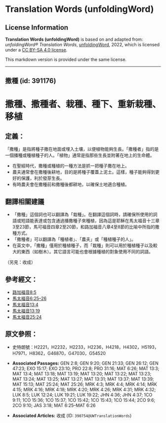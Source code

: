 # Translation Words (unfoldingWord)

## License Information

**Translation Words (unfoldingWord)** is based on and adapted from: _unfoldingWord® Translation Words_, [unfoldingWord](https://unfoldingword.org/utw), 2022, which is licensed under a [CC BY-SA 4.0 license](https://creativecommons.org/licenses/by-sa/4.0/legalcode.en).

This markdown version is provided under the same license.



--------------------------------

## 撒種 (id: 391176)

撒種、撒種者、栽種、種下、重新栽種、移植
====================

定義：
---

「撒種」是指將種子撒在地面或埋入土壤，以便植物能夠生長。「撒種者」指的是一個播種或種植種子的人。「植物」通常是指那些生長並附著在地上的生命體。

* 在聖經時代，撒種或種植的一種方法是抓一把種子撒在地上。
* 農夫通常會在撒種後耕地，目的是將種子覆蓋上泥土。這樣，種子能夠得到更好的保護，利於發芽生長。
* 有時農夫會在撒種前和撒種後都耕地，以確保土地適合種植。

翻譯相關建議
------

* 「撒種」這個詞也可以翻譯為「栽種」。在翻譯這個詞時，請確保所使用的詞語或短語能表達或包含通過播撒種子來種植，因為這是耶穌在馬太福音十三章3至23節，馬可福音四章2至20節，和路加福音八章4至8節的比喻中所指的撒種方式。
* 「撒種者」可以翻譯為「種植者」、「農夫」或「種植種子的人」。
* 在英文中，「撒種」僅用於種植種子，而「栽種」則可以用於種植種子以及較大的東西（如樹木）。其它語言可能也會根據種植的對象使用不同的詞語。

（另見：收成）

參考經文：
-----

* [路加福音8:5](https://ref.ly/Luke8:5)
* [馬太福音6:25–26](https://ref.ly/Matt6:25-Matt6:26)
* [馬太福音13:4](https://ref.ly/Matt13:4)
* [馬太福音13:19](https://ref.ly/Matt13:19)
* [馬太福音25:24](https://ref.ly/Matt25:24)

原文參照：
-----

* 史特朗號：H2221，H2232，H2233，H2236，H4218，H4302，H5193，H7971，H8362，G46870，G47030，G54520

* **Associated Passages:** GEN 2:8; GEN 9:20; GEN 21:33; GEN 26:12; GEN 47:23; EXO 15:17; EXO 23:10; PRO 22:8; PRO 31:16; MAT 6:26; MAT 13:3; MAT 13:4; MAT 13:18; MAT 13:19; MAT 13:20; MAT 13:22; MAT 13:23; MAT 13:24; MAT 13:25; MAT 13:27; MAT 13:31; MAT 13:37; MAT 13:39; MAT 15:13; MAT 25:24; MAT 25:26; MRK 4:3; MRK 4:4; MRK 4:14; MRK 4:15; MRK 4:16; MRK 4:18; MRK 4:20; MRK 4:26; MRK 4:31; MRK 4:32; LUK 8:5; LUK 12:24; LUK 19:21; LUK 19:22; JHN 4:36; JHN 4:37; 1CO 9:11; 1CO 15:36; 1CO 15:37; 1CO 15:42; 1CO 15:43; 1CO 15:44; 2CO 9:6; 2CO 9:10; JAS 3:18; MAT 6:25–MAT 6:26
* **Associated Articles:** 收成 (ID: `390754@UWTranslationWords`)

